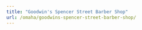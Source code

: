 ```yaml
---
title: "Goodwin's Spencer Street Barber Shop"
url: /omaha/goodwins-spencer-street-barber-shop/
---
```

